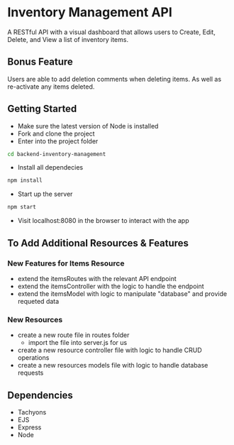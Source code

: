 # Inventory Management API

A RESTful API with a visual dashboard that allows users to Create, Edit, Delete, and View a list of inventory items.

## Bonus Feature

Users are able to add deletion comments when deleting items. As well as re-activate any items deleted.

## Getting Started

- Make sure the latest version of Node is installed
- Fork and clone the project
- Enter into the project folder

```bash
cd backend-inventory-management
```

- Install all dependecies

```bash
npm install
```

- Start up the server

```bash
npm start
```

- Visit localhost:8080 in the browser to interact with the app

## To Add Additional Resources & Features

### New Features for Items Resource

- extend the itemsRoutes with the relevant API endpoint
- extend the itemsController with the logic to handle the endpoint
- extend the itemsModel with logic to manipulate "database" and provide requeted data

### New Resources

- create a new route file in routes folder
  - import the file into server.js for us
- create a new resource controller file with logic to handle CRUD operations
- create a new resources models file with logic to handle database requests

## Dependencies

- Tachyons
- EJS
- Express
- Node
